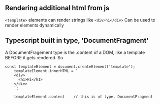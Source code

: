 ## Rendering additional html from js

`<template>` elements can render strings like `<div>hi</div>`
Can be used to render elements dynamically

## Typescript built in type, 'DocumentFragment'

A DocumentFragement type is the .content of a DOM, like a template BEFORE it gets rendered.
So

```
const templateElement = document.createElement('template');
    templateElement.innerHTML = `
    <div>
      <h1>Hi</h1>
    </div>
    `;

    templateElement.content    // this is of type, DocumentFragment

```
